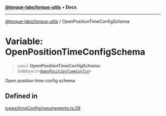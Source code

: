 [**@torque-labs/torque-utils**](../README.md) • **Docs**

***

[@torque-labs/torque-utils](../README.md) / OpenPositionTimeConfigSchema

# Variable: OpenPositionTimeConfigSchema

> `const` **OpenPositionTimeConfigSchema**: `ZodObject`\<[`OpenPositionTimeConfig`](../type-aliases/OpenPositionTimeConfig.md)\>

Open position time config schema

## Defined in

[types/timeConfig/requirements.ts:28](https://github.com/torque-labs/torque-utils/blob/a612e615fa21888d00ebb7bf70f9910fab4be80a/types/timeConfig/requirements.ts#L28)
